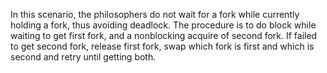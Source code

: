 In this scenario, the philosophers do not wait for a fork while currently holding a fork, thus avoiding deadlock. 
The procedure is to do block while waiting to get first fork, and a nonblocking acquire of second fork. 
If failed to get second fork, release first fork, swap which fork is first and which is second and retry until getting both.